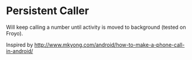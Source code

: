 Persistent Caller
================

Will keep calling a number until activity is moved to background (tested on Froyo).

Inspired by http://www.mkyong.com/android/how-to-make-a-phone-call-in-android/

